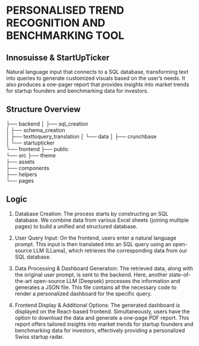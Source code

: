 # PERSONALISED TREND RECOGNITION AND BENCHMARKING TOOL 
## Innosuisse & StartUpTicker

Natural language input that connects to a SQL database, transforming text into queries to generate customized visuals based on the user’s needs. It also produces a one-pager report that provides insights into market trends for startup founders and benchmarking data for investors.

## Structure Overview

├── backend
│   ├── sql_creation         
│   ├── schema_creation      
│   ├── texttoquery_translation
│   └── data
│       ├── crunchbase         
│       └── startupticker      
└── frontend
    ├── public                 
    └── src
        ├── theme              
        ├── assets             
        ├── components         
        ├── helpers            
        └── pages              
        
## Logic

1. Database Creation:
The process starts by constructing an SQL database. We combine data from various Excel sheets (joining multiple pages) to build a unified and structured database.

2. User Query Input:
On the frontend, users enter a natural language prompt. This input is then translated into an SQL query using an open-source LLM (LLama), which retrieves the corresponding data from our SQL database.

3. Data Processing & Dashboard Generation:
The retrieved data, along with the original user prompt, is sent to the backend. Here, another state-of-the-art open-source LLM (Deepsek) processes the information and generates a JSON file. This file contains all the necessary code to render a personalized dashboard for the specific query.

4. Frontend Display & Additional Options:
The generated dashboard is displayed on the React-based frontend. Simultaneously, users have the option to download the data and generate a one-page PDF report. This report offers tailored insights into market trends for startup founders and benchmarking data for investors, effectively providing a personalized Swiss startup radar.
